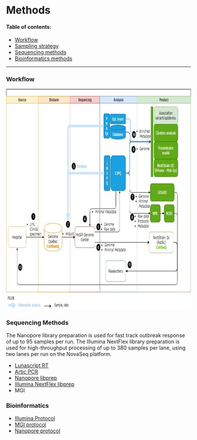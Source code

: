 # Methods

#### Table of contents:

 - [Workflow](#workflow)
 - [Sampling strategy](#sampling-strategy)
 - [Sequencing methods](#sequencing-methods)
 - [Bioinformatics methods](#bioinformatics-methods)

<hr/>

### Workflow
<div class="text-center">
  <img height="600" src="../../images/CoVSeQ-CoVBanQ-CanCOGen.jpg" alt="CoVSeQ Workflow" />
</div>


### Sequencing Methods
  The Nanopore library preparation is used for fast track outbreak response of up to 95 samples per run. The Illumina NextFlex library preparation is used for high-throughput processing of up to 380 samples per lane, using two lanes per run on the NovaSeq platform.
<ul>
<li> <a name="lunascript" href="https://dx.doi.org/10.17504/protocols.io.bjgekjte">Lunascript RT</a></li>
<li><a name="artic_pcr" href="https://dx.doi.org/10.17504/protocols.io.bj9hkr36">Artic PCR</a> </li>
<li> <a name="nanopore" href="https://dx.doi.org/10.17504/protocols.io.bjkvkkw6">Nanopore libprep</a> </li>
<li><a name="illumina_seq" href="https://dx.doi.org/10.17504/protocols.io.bjgnkjve"> Illumina NextFlex libprep</a> </li>
<li>MGI</li>
</ul>

### Bioinformatics

<ul>
<li>
<a name="assem_ill" href ="https://c3g.github.io/covseq_McGill/SARS_CoV2_Sequencing/Illumina_overview.html">Illumina Protocol</a> </li>
<li><a name=assem_mgi href ="https://c3g.github.io/covseq_McGill/SARS_CoV2_Sequencing/MGI_overview.html">MGI protocol</a></li>
<li><a name=assem_nano href ="https://c3g.github.io/covseq_McGill/SARS_CoV2_Sequencing/ONT_overview.html">Nanopore protocol</a></li>
</ul>
